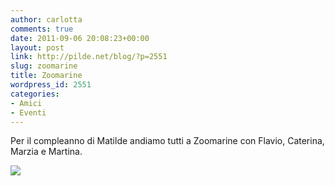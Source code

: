 ```yaml
---
author: carlotta
comments: true
date: 2011-09-06 20:08:23+00:00
layout: post
link: http://pilde.net/blog/?p=2551
slug: zoomarine
title: Zoomarine
wordpress_id: 2551
categories:
- Amici
- Eventi
---
```


Per il compleanno di Matilde andiamo tutti a Zoomarine con Flavio, Caterina, Marzia e Martina.

![](http://pilde.net/blog/wp-content/uploads/2011/10/zoomarine.jpg)
